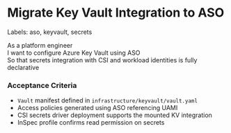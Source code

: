 # Migrate Key Vault Integration to ASO

Labels: aso, keyvault, secrets

As a platform engineer  
I want to configure Azure Key Vault using ASO  
So that secrets integration with CSI and workload identities is fully declarative

### Acceptance Criteria
- `Vault` manifest defined in `infrastructure/keyvault/vault.yaml`
- Access policies generated using ASO referencing UAMI
- CSI secrets driver deployment supports the mounted KV integration
- InSpec profile confirms read permission on secrets
